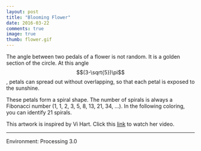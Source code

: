 ```yaml
---
layout: post
title: "Blooming Flower"
date: 2016-03-22
comments: true
image: true
thumb: flower.gif
---	
```


The angle between two pedals of a flower is not random. It is a golden section of the circle. At this angle $$(3-\sqrt{5})\pi$$, petals can spread out without overlapping, so that each petal is exposed to the sunshine.

These petals form a spiral shape. The number of spirals is always a Fibonacci number (1, 1, 2, 3, 5, 8, 13, 21, 34, ...). In the following coloring, you can identify 21 spirals.

<div class="pde" style="max-width:600px">
<script type="text/javascript" src="/users/jcyang/plugin/processing.min.js"></script>
<canvas data-processing-sources="/users/jcyang/assets/files/pde/Flower.pde"></canvas>
</div>

This artwork is inspired by Vi Hart. Click this [link](https://www.youtube.com/watch?v=ahXIMUkSXX0) to watch her video.

---

Environment: Processing 3.0
